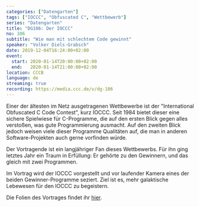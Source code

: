 ```yaml
---
categories: ["Datengarten"]
tags: ["IOCCC", "Obfuscated C", "Wettbewerb"]
series: "Datengarten"
title: "DG106: Der IOCCC"
no: 106
subtitle: "Wie man mit schlechtem Code gewinnt"
speaker: "Volker Diels-Grabsch"
date: 2019-12-04T16:24:00+02:00
event:
  start: 2020-01-14T20:00:00+02:00
  end:   2020-01-14T21:00:00+02:00
location: CCCB
language: de
streaming: true
recording: https://media.ccc.de/v/dg-106
---
```

Einer der ältesten im Netz ausgetragenen Wettbewerbe ist der
"International Obfuscated C Code Contest", kurz IOCCC.  Seit 1984
bietet dieser eine sichere Spielwiese für C-Programme, die auf den
ersten Blick gegen alles verstoßen, was gute Programmierung ausmacht.
Auf den zweiten Blick jedoch weisen viele dieser Programme Qualitäten
auf, die man in anderen Software-Projekten auch gerne vorfinden würde.

Der Vortragende ist ein langjähriger Fan dieses Wettbewerbs.  Für ihn
ging letztes Jahr ein Traum in Erfüllung: Er gehörte zu den Gewinnern,
und das gleich mit zwei Programmen.

Im Vortrag wird der IOCCC vorgestellt und vor laufender Kamera eines
der beiden Gewinner-Programme seziert.  Ziel ist es, mehr galaktische
Lebewesen für den IOCCC zu begeistern.

Die Folien des Vortrages findet ihr [hier](https://gitlab.com/v0g/Vortragsfolien-Datengarten-106-Der-IOCCC/raw/master/Vortragsfolien-Datengarten-106-Der-IOCCC.pdf).
